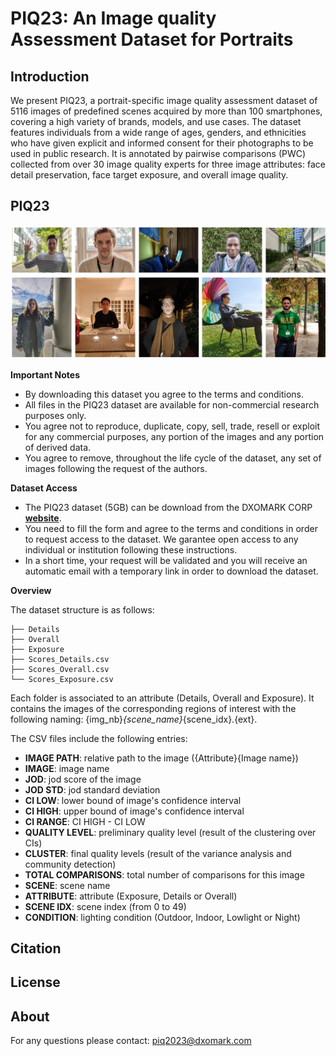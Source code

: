 # PIQ23: An Image quality Assessment Dataset for Portraits

## Introduction
We present PIQ23, a portrait-specific image quality assessment dataset of 5116 images of predefined scenes acquired by more than 100 smartphones, covering a high variety of brands, models, and use cases. The dataset features individuals from a wide range of ages, genders, and ethnicities who have given explicit and informed consent for their photographs to be used in public research. It is annotated by pairwise comparisons (PWC) collected from over 30 image quality experts for three image attributes: face detail preservation, face target exposure, and overall image quality.

## PIQ23

![thumb](Imgs/Thumbnail.png)

**Important Notes**
 - By downloading this dataset you agree to the terms and conditions.
 - All files in the PIQ23 dataset are available for non-commercial research purposes only.
 - You agree not to reproduce, duplicate, copy, sell, trade, resell or exploit for any commercial purposes, any portion of the images and any portion of derived data.
 - You agree to remove, throughout the life cycle of the dataset, any set of images following the request of the authors.

 **Dataset Access**
 - The PIQ23 dataset (5GB) can be download from the DXOMARK CORP [**website**](https://corp.dxomark.com/data-base-piq23/).
 - You need to fill the form and agree to the terms and conditions in order to request access to the dataset. We garantee open access to any individual or institution following these instructions.
 - In a short time, your request will be validated and you will receive an automatic email with a temporary link in order to download the dataset.

 **Overview**

The dataset structure is as follows:  
```
├── Details 
├── Overall
├── Exposure
├── Scores_Details.csv
├── Scores_Overall.csv
└── Scores_Exposure.csv
```
Each folder is associated to an attribute (Details, Overall and Exposure). It contains the images of the corresponding regions of interest with the following naming: {img_nb}_{scene_name}_{scene_idx}.{ext}. 

The CSV files include the following entries: 
- **IMAGE PATH**: relative path to the image ({Attribute}\{Image name})
- **IMAGE**: image name
- **JOD**: jod score of the image
- **JOD STD**: jod standard deviation
- **CI LOW**: lower bound of image's confidence interval
- **CI HIGH**: upper bound of image's confidence interval
- **CI RANGE**: CI HIGH - CI LOW
- **QUALITY LEVEL**: preliminary quality level (result of the clustering over CIs)
- **CLUSTER**: final quality levels (result of the variance analysis and community detection)
- **TOTAL COMPARISONS**: total number of comparisons for this image
- **SCENE**: scene name
- **ATTRIBUTE**: attribute (Exposure, Details or Overall)
- **SCENE IDX**: scene index (from 0 to 49)
- **CONDITION**: lighting condition (Outdoor, Indoor, Lowlight or Night)

## Citation

## License

## About
For any questions please contact: piq2023@dxomark.com


